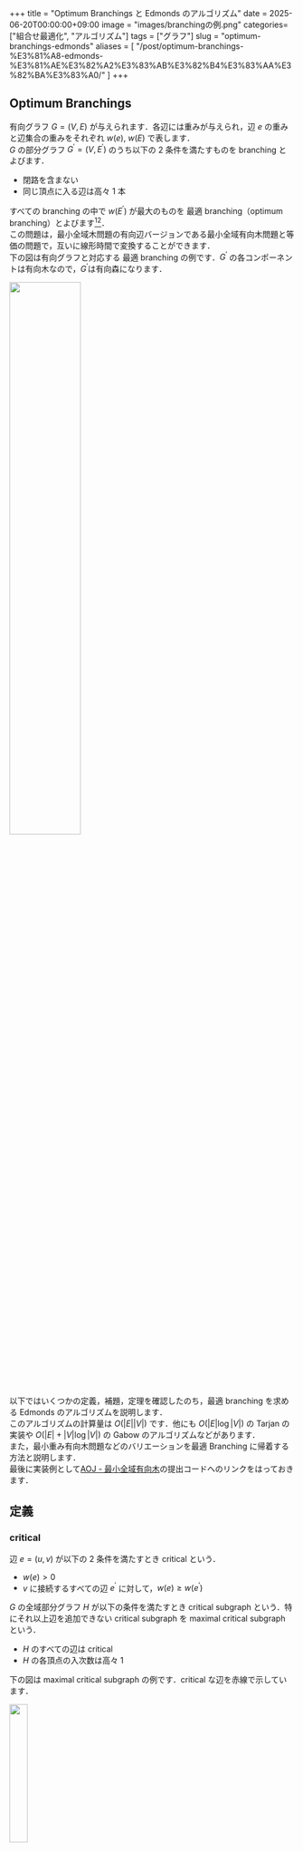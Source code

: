 +++
title = "Optimum Branchings と Edmonds のアルゴリズム"
date = 2025-06-20T00:00:00+09:00
image = "images/branchingの例.png"
categories= ["組合せ最適化", "アルゴリズム"]
tags = ["グラフ"]
slug = "optimum-branchings-edmonds"
aliases = [ "/post/optimum-branchings-%E3%81%A8-edmonds-%E3%81%AE%E3%82%A2%E3%83%AB%E3%82%B4%E3%83%AA%E3%82%BA%E3%83%A0/" ]
+++

## Optimum Branchings

有向グラフ $G = (V, E)$ が与えられます．各辺には重みが与えられ，辺 $e$ の重みと辺集合の重みをそれぞれ $w(e)$, $w(E)$ で表します．  
$G$ の部分グラフ $G^{\prime} = (V, E^{\prime})$ のうち以下の 2 条件を満たすものを branching とよびます．

- 閉路を含まない
- 同じ頂点に入る辺は高々 $1$ 本

すべての branching の中で $w(E^{\prime})$ が最大のものを 最適 branching（optimum branching）とよびます[^1][^2]．  
この問題は，最小全域木問題の有向辺バージョンである最小全域有向木問題と等価の問題で，互いに線形時間で変換することができます．  
下の図は有向グラフと対応する 最適 branching の例です．$G^{\prime}$ の各コンポーネントは有向木なので，$G^{\prime}$は有向森になります．

<img src="images/branchingの例.png" width="50%">

以下ではいくつかの定義，補題，定理を確認したのち，最適 branching を求める Edmonds のアルゴリズムを説明します．  
このアルゴリズムの計算量は $O(|E||V|)$ です．他にも $O(|E| \log |V|)$ の Tarjan の実装や $O(|E| + |V| \log |V|)$ の Gabow のアルゴリズムなどがあります．  
また，最小重み有向木問題などのバリエーションを最適 Branching に帰着する方法と説明します．  
最後に実装例として[AOJ - 最小全域有向木](https://judge.u-aizu.ac.jp/onlinejudge/description.jsp?id=GRL_2_B)の提出コードへのリンクをはっておきます．

## 定義

### critical

辺 $e = (u, v)$ が以下の 2 条件を満たすとき critical という．

- $w(e) \gt 0$
- $v$ に接続するすべての辺 $e^{\prime}$ に対して，$w(e) \ge w(e^{\prime})$

$G$ の全域部分グラフ $H$ が以下の条件を満たすとき critical subgraph という．特にそれ以上辺を追加できない critical subgraph を maximal critical subgraph という．

- $H$ のすべての辺は critical
- $H$ の各頂点の入次数は高々 $1$

下の図は maximal critical subgraph の例です．critical な辺を赤線で示しています．

<img src="images/maximal_critical_subgraph.png" width="25%">

### eligible

辺 $e$ が入る頂点を $head(e)$ と表す．$G = (V, E)$ の branching $B$ に対して，$(B \backslash \lbrace (u, v) \in B : v = head(e) \rbrace) \cup \lbrace e \rbrace$ も branching になるとき，$e$ を eligible という．

## 補題 1

maximal critical subgraph $H$ は以下の性質を持ちます．

1. 各コンポーネントは高々 1 つの閉路をもち，閉路は互いに素
2. $H$ に閉路がなければ最適 branching

<details><summary>証明</summary>

---

1. 頂点 $v$ が $2$ つの有向閉路上にあるとします．このとき，次数が少なくとも $2$ 以上の頂点が存在します．これは critical subgraph の条件に反します．

2. $H$ に閉路がなければ $H$は branching です．任意の branching $B$ のすべての頂点 $v$ について以下が成り立ちます．  
   $w(B \cap \lbrace e | head(e) = v \rbrace) \le w(H \cap \lbrace e | head(e) = v \rbrace)$  
   これらをすべての頂点について足し合わせると $w(B) \le w(H)$ となり，$H$ が最適となります．

---

</details>

## 補題 2

辺 $e = (u, v) \in E \backslash B$ が eligible なことと，$B$ 上に $v$ から $u$ への有向パスがないことは同値

<details><summary>証明</summary>

---

- 「辺 $e = (u, v) \in E \backslash B$ が eligible」なら「$B$ 上に $v$ から $u$ への有向パスがない」  
  対偶として，$v$ から $u$ への有向パスがあるなら，$e$ は eligible ではないことを示します．  
  $v$ から $u$ への有向パスがあるため，$(u, v)$ を追加すると閉路が発生します．  
  これは eligible の定義に反するため，$e$ は eligible ではありません．

- 「$B$ 上に $v$ から $u$ への有向パスがない」なら「辺 $e = (u, v) \in E \backslash B$ が eligible」  
  $e$ を $B$ に追加したとき，$(x, head(e)) \in B$ の辺を削除すれば $v$ へ入る辺は高々 $1$ 本です．  
  また，$B$ には $v \rightarrow u$ パスがないので，$e$ を追加しても閉路は発生しません．  
  よって，$e$ は eligible です．

---

</details>

## 補題 3

$B$ を $G = (V, E)$ の branching，$C$ を $G$ の有向サイクルとする．$C \backslash B$ に eligible な辺がなければ， $|C \backslash B| = 1$ となる

<details><summary>証明</summary>

$C \backslash B$ に eligible な辺がないとき，$|C \backslash B|$ は 1 以外にならないことを示します．

- $|C \backslash B| = 0$ にならない  
  $B$ は branching なので起こりません

- $|C \backslash B| = 2$ にならない  
  $C \backslash B = \lbrace (s_1, t_1), (s_2, t_2) \rbrace$ と仮定します．  
  どちらの辺も eligible でないので，$B$ に $t_1$ から $s_1$ への有向パスと $t_2$ から $s_2$ への有向パスが存在します．  
  $C$ は閉路なので，$t_2$ から $s_1$ への有向パスと $t_1$ から $s_2$ への有向パスは $C$ 上に存在します．  
  よって，$B$ には，$t_2 \rightarrow \cdots \rightarrow \cdots s_1 \rightarrow t_1 \rightarrow \cdots \rightarrow s_2 \rightarrow t_2$ のようなパスができます．  
  これは，$B$ の中に閉路があるということになり，$B$ が branching という仮定に矛盾します．

- $|C \backslash B| = k \gt 2$ にならない  
  $|C \backslash B| = 2$ に帰着します．

</details>

## 定理 1

$G$ の maximal critical subgraph $H$ に対し，以下の最適 branching $B$ が存在する．

- $H$ に含まれるすべての有向閉路 $C_i$ について，$| C_i \backslash B| = 1$．

つまり，$H$ の各有向閉路からちょうど $1$ 本だけ辺が取り除かれているような最適 branching が存在するということです．  
下の図は $G$ に対する maximul critical subgraph $H$ と最適 branching です．  
$H$ の閉路から $(0, 1)$ と $(3, 5)$ を取り除いた最適 branching が存在することがわかります．

<img src="images/theorem1_0.png" width="50%">

<details><summary>証明</summary>

---

最適 branching のうち，$H$ の辺を最も多く含んでいるものを $B$ と仮定します．  
補題 2 により，$C \backslash B$ に eligible な辺がなければ，$|C \backslash B| = 1$ となるので，各 $C_i \backslash B$ のすべての辺が eligible でないことを示します．  
$e \in H \backslash B$ が eligible であると矛盾が起きることを示します．  
$e$ は eligible なので，新しい branching $B^{\prime} = \lbrace B \backslash \lbrace e^{\prime} \rbrace \rbrace \cup \lbrace e \rbrace$ を作ることができます．ここで $e^{\prime}$ は，$head(e)$ に入る $B$ 上の辺です．  
このとき，$e \in H$ であり，$e^{\prime} \notin H$ であるため，$B^{\prime}$ は $B$ より多くの $H$ の辺を含みます．  
また，$e$ は critical なので，$B^{\prime}$ は最適 branching です．  
よって，$B$ より$H$ の辺を多く含む最適 branching $B^{\prime}$ ができることとなり，これは仮定に矛盾します．

---

</details>

## 定理 2

定理 1 を満たすような最適 branching $B$ に，以下の条件を満たす解が存在する．ここで $e^{0}_i$ は $C_i$ で最も重みの小さい辺である．

1. 各有向閉路 $C_i$ で $|C_i \backslash B| = 1$
2. もし有向閉路 $C_i$ へ外部から入る辺が $B$ に存在しないなら，$C_i \backslash B = \lbrace e^{0}_i \rbrace$ である．

<details><summary>証明</summary>

---

1.を満たす最適 branching の中で，$\lbrace e^{0}_0, e^{1}_0, \cdots, e^{0}_k \rbrace$ が含まれる数がもっとも多いものを $B$ とします．  
$B$ には $C_i$ に外部から入る辺が存在しないにも関わらず，$C_i$ に $e^{0}_i$ が含まれていると仮定します．  
$C_i \backslash B = \lbrace e \rbrace$ とします．  
$B^{\prime} = (B \backslash \lbrace e^{0}_i \rbrace) \cup \lbrace e \rbrace$ とします．  
この $B^{\prime}$ は $\lbrace e^{0}_i \rbrace$ を含む最適 branching です．
これは仮定と矛盾します．

---

</details>

## Edmonds のアルゴリズム

グラフ $G = (V, E)$ の最適 branching を求める方法を考えます．表記上の都合のため多重辺はないものとします[^3]．

まず，maximal critical subgraph を求め，この辺集合を $H$ とします．  
補題 1 により $(V, H)$ が branching なら $(V, H)$ は最適 branching です．

$(V, H)$ が branching でない場合を考えます．  
この場合，$(V, H)$ には有向閉路が 1 つ以上存在します．  
定理 1 により，各閉路から 1 本辺を削除した辺集合を含む最適 branching $B^{\star}$ が存在することがわかります．今後はこの $B^{\star}$ を求めていきます．

$B^{\star}$ を求めるためには maximal critical graph の各閉路のどの辺を削除すればいいのかを考ます．  
もし，$B^{\star}$ に（閉路の）外部から閉路に入る辺 $(u, v)$ がある場合，$v$ の入次数が $2$ になるのを避けるために閉路内で $v$ に入る辺を削除することになります．反対に，外部から閉路に入る辺がない場合，定理 2 より閉路内で最小の辺を削除することになります．  
つまり，閉路のどの辺を削除するかは閉路外部の辺構造によって決めることができます．そこで，閉路内部の辺構造（つまり，どの辺を削除するのか）を決めるより先に外部の辺構造を決めてしまいます．  
そのために，閉路外部の重みを適切に調整した上で閉路を $1$ つの超頂点に縮約します．この手続きによって得られるグラフを $G^{\prime} = (V^{\prime}, E^{\prime})$ とします．  
この $G^{\prime}$ の最適 branching に超頂点に入る辺があるかどうかによって，$H$ の閉路のどの辺を削除するかを決めることができます．

$G^{\prime}$ の辺の重み $w^{\prime}$ をどう設定するかを考えます．  
$G^{\prime}$ の最適 branching から構成した $G$ の branching も最適 branching であるという条件を満たす必要があります．  
このためには，任意の branching について，$w(B) = w^{\prime}(B^{\prime}) + const$ であることを示せればいいです．$B^{\prime}$ と $B$ の重みの差は定数なので，$B^{\prime}$ が最適なら $B$ も最適といえるためです．  
外部から閉路に入る辺を $e = (u, v)$，$v$ に入る閉路内唯一の辺を $\tilde e$，閉路の最小の重みを持つ辺を $e^{0}$ とします．
この条件を満たすためには，閉路に入る辺 $e$ の重みを $w^{\prime}(e) = w(e) - w(\tilde e) + w(e^{0})$ と設定すればいいです．  
閉路に入る辺以外の重みは $w$ のままとします．

<details><summary>証明</summary>

---

$w(B) = w^{\prime}(B^{\prime}) + const$ となることを示します．  
$B^{\prime}$ の超頂点を展開したときの重みの増加分を考えます．

- 超頂点に入る辺 $e$ がないとき

  - $e^{0}_i$ 以外の辺を採用するので，$w(C_i) - w(e^{0}_i)$ だけ増加します．

- 超頂点に入る辺 $e$ があるとき
  - $w(\tilde e)$ 以外の辺を採用するので，$w(C_i) - w(\tilde e)$ だけ増加します．  
     ただし，$e$ の重みを $w^{\prime}(e) = w(e) - w(\tilde e) + w(e^{0}_i)$ と調整していたので，この調整を打ち消すと $w(C_i) - w(\tilde e) - (- w(\tilde e) + w(e^{0}_i)) = w(C_i) - w(e^{0}_i)$ となります．  
     結局，$w(C_i) - w(e^{0}_i)$ だけ増加します．

よって，どちらも $w(C_i) - w(e_i^{0})$ だけ増加するので，すべての閉路についてこの和をとると $w(B) = w^{\prime}(B^{\prime}) + \sum_{i} w(C_i) - \sum_{i} w(e_i^{0})$ となります．  
$\sum_{i} w(C_i) - \sum_{i} w(e^{0}_i)$ の部分は branching のとり方に依存しないため定数とみなすことができ，$w(B) = w^{\prime}(B^{\prime}) + const$ となります．

---

</details>

このように重みを設定した $G^{\prime}$ に対し，最適 branching を求める手続きを再帰的に実行します．  
$G^{\prime}$ は元のグラフより厳密に頂点数が少なくなるため，この手続きは有限回で終了します．

$G$ の最適 branching $B$ は，この再帰呼び出しから返される $G^{\prime}$ の最適 branching $B^{\prime}$ に対して，閉路の $1$ 本を除いた残りすべての辺を加えることにより構築することができます．

最後に計算量について考えます．  
1 回の手続きで少なくとも 1 つの頂点が減ります．1 回の手続きには $O(|E|)$ かかるので，このアルゴリズムの計算量は $O(|E||V|)$ です．

## Edmonds のアルゴリズムまとめ

- step 1: maximal critical subgraph の構築
  maximal critical subgraph を求めます．この辺の集合を $H$ とします．

- step 2: 閉路のチェック  
  $(V, H)$ が branching を形成する場合，$(V, H)$ が最適 branching であるため，これを返します．

- step 3: 閉路の縮約  
  $H$ が $1$ つ以上の閉路を含む場合，任意の閉路 $C$ を選び，$C$ を $1$ つの超頂点 $a$​ に縮約します．  
  この操作によってできたグラフを $G^{\prime} = (V^{\prime}, E^{\prime})$とします．ここで，$V^{\prime} = (V \backslash C) \cup a$ です．

- step 4: $G^{\prime}$ における辺の重みの変更

  - $C$ に入る辺：
    - 辺 $(u \notin C, v \in C)$ に対して、$G^{\prime}$ 内の新しい辺 $(u, a​)$ の重み $w^{\prime}(u, a)$ を $w(u, v) - w(\tilde e) + w(e^{0})$ とします．ここで，$w(\tilde e)$ は $C$ に存在する頂点 $v$ に入る辺の重み，$w(e^{0})$ は $C$ に存在する辺の最小の重みです．
  - $C$ から出る辺：
    - 辺 $(u \in C, v \notin C)$ に対して、$G^{\prime}$ 内の新しい辺 $(a, v)$ の重み $w^{\prime}(a​, v)$ を $w(u, v)$ とします．
  - $C$ に無関係な辺：
    - 辺 $(u \notin C,v \notin C)$ に対して、$(u, v​)$ の重み $w^{\prime}(u, v​)$ を $w(u, v)$ とします．

- step 5: 再帰呼び出し  
  $G^{\prime}$ の最適 branching を再帰的に見つけます．

- step 6: 展開  
  $G^{\prime}$ の最適 branching が，閉路の外から超頂点 $a$​ に入る辺を持つ場合

  - 超頂点を展開します．$a$ に入る辺が展開後 $(u, v)$ であったとします．$C$ に含まれる辺のうち $v$ に入る辺以外の $|C| - 1$ 本を採用します．このようにして選んだ辺集合は最適 branching であるため，これを返します．

  $G^{\prime}$ の最適 branching が，閉路の外から超頂点 $a$​ に入る辺を持たない場合

  - 超頂点を展開します．$C$ に含まれる辺のうち，最小の重みの辺以外の $|C| - 1$本を採用します．このようにして選んだ辺集合は最適 branching であるため，これを返します．

## アルゴリズムの実行例

下のグラフの branching を求めます．

<img src="images/edmonds_0.png" width="25%">

---

### phase1

- maximal critical subgraph を求めます．図では赤色の辺が対応します．
- 閉路のチェック
  - $(2, 5), (5, 4), (4, 2)$ によって閉路が生じます．
- 閉路の縮約
  - 閉路に属する頂点 $\lbrace 2, 4, 5 \rbrace$ を超頂点 $6$ に縮約します．
- 辺の重みの変更
  - 超頂点に入る辺 $(0, 2)$ の重みを変更します．$2$ に入る閉路の辺の重みは $5$，閉路最小の重みは $4$ なので，$2 - 5 + 4 = 1$ となります．
  - 超頂点に入る辺 $(3, 4)$ の重みを変更します．$4$ に入る閉路の辺の重みは $4$，閉路最小の重みは $4$ なので，$3 - 4 + 4 = 3$ となります．
- 再帰呼び出し
  - 新しくできたグラフの最適 branching を求めます．

<img src="images/edmonds_1.png" width="50%">

---

### phase2

- maximal critical subgraph を求めます．
- 閉路のチェック
  - $(1, 3), (3, 6), (6, 1)$ によって閉路が生じます．
- 閉路の縮約
  - 閉路に属する頂点 $\lbrace 1, 3, 6 \rbrace$ を超頂点 $7$ に縮約します．
- 辺の重みの変更
  - 超頂点に入る辺 $(0, 6)$ の重みを変更します．$6$ に入る閉路の辺の重みは $3$，閉路最小の重みは $1$ なので，$1 - 3 + 1 = -1$ となります．
- 再帰呼び出し
  - 新しくできたグラフの最適 branching を求めます．

<img src="images/edmonds_2.png" width="50%">

---

### phase3

- maximal critical subgraph を求めます．
- 閉路のチェック
  - 閉路が存在しないため，これは最適 branching です．

<img src="images/edmonds_3.png" width="25%">

---

### phase4

ここからは閉路の展開をしていきます．  
現在は，$(7, 0)$ が branching の辺として選ばれています．  
branching として選ばれた辺は青色の辺で示していきます．  
<img src="images/edmonds_4.png" width="25%">

---

### phase5

超頂点 $7$ を展開します．超頂点 $7$ は $(1, 3), (3, 6), (6, 1)$ からなる閉路でした．  
この閉路に入る辺はないので，閉路のなかで最小の辺 $(6, 1)$ を除外し，$(1, 3), (3, 6)$ を採用します．
<img src="images/edmonds_5.png" width="50%">

---

### phase6

超頂点 $6$ を展開します．超頂点 $6$ は $(2, 5), (5, 4), (4, 2)$ からなる閉路でした．  
この閉路には $(3, 4)$ が入るので，閉路の中で $4$ に入る $(5, 4)$ を除外し，$(2, 5), (4, 2)$ を採用します．  
すべての閉路を展開をしたので，アルゴリズムを終了します．  
<img src="images/edmonds_6.png" width="50%">

## 問題のバリエーション

以下の問題は，optimal branching と等価の問題であり，最適 branching のアルゴリズムを使って解くことができます．

### 最小重み有向木問題（Minimum Weight Arborescence Problem）

$G = (V, E)$ の全域有向森ではなく，全域有向木を求める問題です．木の根は任意になります．  
$G$ に全域有向木が存在すると仮定します．  
$G = (V, E)$ に対し，$K = 1 + \sum_{e \in E} |w(e)|$ とします．  
$w^{\prime}(e) = K - w(e)$ と重みを変更した $G$ で最適 branching 問題を解きます．

木 $B$ の辺の数を $|B|$ と表します．$|B| \gt |B^{\prime}|$ である任意の $2$ つの有向木 $B$，$B^{\prime}$ に対して，$w^{\prime}(B) - w^{\prime}(B^{\prime}) = (|B| - |B^{\prime}|)K - (w(B) - w(B^{\prime})) \ge 0$ が成り立ちます．  
よって，$|B| \gt |B^{\prime}|$ ならば $w^{\prime}(B) \gt w^{\prime}(B^{\prime})$ であるため，最小重み有向木問題の解を求めることができます．

### 最小重み根指定有向木問題（Minimum Weight Rooted Arborescence Problem）[^4]

最小重み有向木問題で，全域木の根 $r$ が指定されている問題です．  
$G$ に $r$ を根とする全域有向木が存在すると仮定します．  
超頂点 $s$ を用意し，$G^{\prime} = (V(G) \cup \lbrace s \rbrace, E \cup \lbrace (s, r) \rbrace)$，$w(s, r) = 0$ とします．  
$G^{\prime}$ に対し，最小重み有向木問題の解を求め，$s$ を削除することで，最小重み根指定有向木問題の解を得ることができます．

## 問題

- [AOJ - 最小全域有向木](https://judge.u-aizu.ac.jp/onlinejudge/description.jsp?id=GRL_2_B)
  - [提出コード](https://judge.u-aizu.ac.jp/onlinejudge/review.jsp?rid=10616122#1)

## 参考

- [Edmonds' algorithm](https://en.wikipedia.org/wiki/Edmonds%27_algorithm)
- [Lecture notes: Graph Theory 2](https://users-math.au.dk/jensen/teaching/2018GraphTheory2/notes.pdf)
- [GRAPH THEORY 3. Trees](https://faculty.fiu.edu/~ramsamuj/graphtheory/chap3.pdf)
- [Handbook of Graph Theory, Combinatorial Optimization, and Algorithms](https://www.taylorfrancis.com/books/mono/10.1201/b19163)
- [組合せ最適化](https://www.maruzen-publishing.co.jp/book/b10121874.html)

[^1]: [組合せ最適化](https://www.maruzen-publishing.co.jp/book/b10121874.html)では最大重み有向森問題（Maximum Weight Branching Problem）と表記されています
[^2]: 重みが最小の branching を求めたいときは重みの正負を反転します
[^3]: 辺を $(u, v)$ と表記したときに，一意に定めるためです
[^4]: 最小全域有向木問題，最小有向木問題とも

